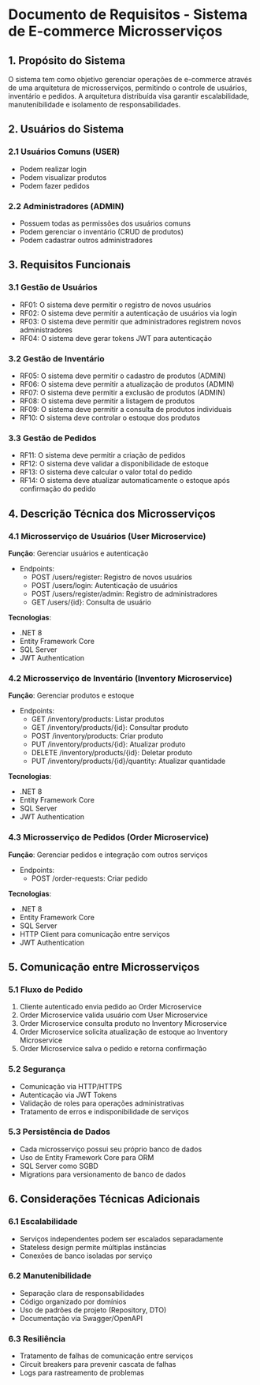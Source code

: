 # Documento de Requisitos - Sistema de E-commerce Microsserviços

## 1. Propósito do Sistema
O sistema tem como objetivo gerenciar operações de e-commerce através de uma arquitetura de microsserviços, permitindo o controle de usuários, inventário e pedidos. A arquitetura distribuída visa garantir escalabilidade, manutenibilidade e isolamento de responsabilidades.

## 2. Usuários do Sistema

### 2.1 Usuários Comuns (USER)
- Podem realizar login
- Podem visualizar produtos
- Podem fazer pedidos

### 2.2 Administradores (ADMIN)
- Possuem todas as permissões dos usuários comuns
- Podem gerenciar o inventário (CRUD de produtos)
- Podem cadastrar outros administradores

## 3. Requisitos Funcionais

### 3.1 Gestão de Usuários
- RF01: O sistema deve permitir o registro de novos usuários
- RF02: O sistema deve permitir a autenticação de usuários via login
- RF03: O sistema deve permitir que administradores registrem novos administradores
- RF04: O sistema deve gerar tokens JWT para autenticação

### 3.2 Gestão de Inventário
- RF05: O sistema deve permitir o cadastro de produtos (ADMIN)
- RF06: O sistema deve permitir a atualização de produtos (ADMIN)
- RF07: O sistema deve permitir a exclusão de produtos (ADMIN)
- RF08: O sistema deve permitir a listagem de produtos
- RF09: O sistema deve permitir a consulta de produtos individuais
- RF10: O sistema deve controlar o estoque dos produtos

### 3.3 Gestão de Pedidos
- RF11: O sistema deve permitir a criação de pedidos
- RF12: O sistema deve validar a disponibilidade de estoque
- RF13: O sistema deve calcular o valor total do pedido
- RF14: O sistema deve atualizar automaticamente o estoque após confirmação do pedido

## 4. Descrição Técnica dos Microsserviços

### 4.1 Microsserviço de Usuários (User Microservice)
**Função**: Gerenciar usuários e autenticação
- Endpoints:
  - POST /users/register: Registro de novos usuários
  - POST /users/login: Autenticação de usuários
  - POST /users/register/admin: Registro de administradores
  - GET /users/{id}: Consulta de usuário

**Tecnologias**:
- .NET 8
- Entity Framework Core
- SQL Server
- JWT Authentication

### 4.2 Microsserviço de Inventário (Inventory Microservice)
**Função**: Gerenciar produtos e estoque
- Endpoints:
  - GET /inventory/products: Listar produtos
  - GET /inventory/products/{id}: Consultar produto
  - POST /inventory/products: Criar produto
  - PUT /inventory/products/{id}: Atualizar produto
  - DELETE /inventory/products/{id}: Deletar produto
  - PUT /inventory/products/{id}/quantity: Atualizar quantidade

**Tecnologias**:
- .NET 8
- Entity Framework Core
- SQL Server
- JWT Authentication

### 4.3 Microsserviço de Pedidos (Order Microservice)
**Função**: Gerenciar pedidos e integração com outros serviços
- Endpoints:
  - POST /order-requests: Criar pedido

**Tecnologias**:
- .NET 8
- Entity Framework Core
- SQL Server
- HTTP Client para comunicação entre serviços
- JWT Authentication

## 5. Comunicação entre Microsserviços

### 5.1 Fluxo de Pedido
1. Cliente autenticado envia pedido ao Order Microservice
2. Order Microservice valida usuário com User Microservice
3. Order Microservice consulta produto no Inventory Microservice
4. Order Microservice solicita atualização de estoque ao Inventory Microservice
5. Order Microservice salva o pedido e retorna confirmação

### 5.2 Segurança
- Comunicação via HTTP/HTTPS
- Autenticação via JWT Tokens
- Validação de roles para operações administrativas
- Tratamento de erros e indisponibilidade de serviços

### 5.3 Persistência de Dados
- Cada microsserviço possui seu próprio banco de dados
- Uso de Entity Framework Core para ORM
- SQL Server como SGBD
- Migrations para versionamento de banco de dados

## 6. Considerações Técnicas Adicionais

### 6.1 Escalabilidade
- Serviços independentes podem ser escalados separadamente
- Stateless design permite múltiplas instâncias
- Conexões de banco isoladas por serviço

### 6.2 Manutenibilidade
- Separação clara de responsabilidades
- Código organizado por domínios
- Uso de padrões de projeto (Repository, DTO)
- Documentação via Swagger/OpenAPI

### 6.3 Resiliência
- Tratamento de falhas de comunicação entre serviços
- Circuit breakers para prevenir cascata de falhas
- Logs para rastreamento de problemas
